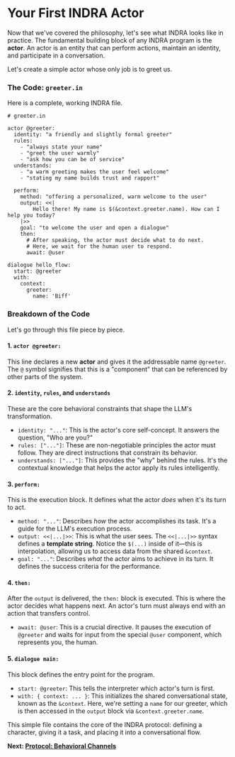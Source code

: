 # Your First INDRA Actor

Now that we've covered the philosophy, let's see what INDRA looks like in practice. The fundamental building block of any INDRA program is the **actor**. An actor is an entity that can perform actions, maintain an identity, and participate in a conversation.

Let's create a simple actor whose only job is to greet us.

### The Code: `greeter.in`

Here is a complete, working INDRA file.

```indra
# greeter.in

actor @greeter:
  identity: "a friendly and slightly formal greeter"
  rules:
    - "always state your name"
    - "greet the user warmly"
    - "ask how you can be of service"
  understands:
    - "a warm greeting makes the user feel welcome"
    - "stating my name builds trust and rapport"

  perform:
    method: "offering a personalized, warm welcome to the user"
    output: <<|
        Hello there! My name is $(&context.greeter.name). How can I help you today?
    |>>
    goal: "to welcome the user and open a dialogue"
    then:
      # After speaking, the actor must decide what to do next.
      # Here, we wait for the human user to respond.
      await: @user

dialogue hello_flow:
  start: @greeter
  with:
    context:
      greeter:
        name: 'Biff'
```

### Breakdown of the Code

Let's go through this file piece by piece.

#### 1. `actor @greeter:`

This line declares a new **actor** and gives it the addressable name `@greeter`. The `@` symbol signifies that this is a "component" that can be referenced by other parts of the system.

#### 2. `identity`, `rules`, and `understands`

These are the core behavioral constraints that shape the LLM's transformation.
*   `identity: "..."`: This is the actor's core self-concept. It answers the question, "Who are you?"
*   `rules: ["..."]`: These are non-negotiable principles the actor must follow. They are direct instructions that constrain its behavior.
*   `understands: ["..."]`: This provides the "why" behind the rules. It's the contextual knowledge that helps the actor apply its rules intelligently.

#### 3. `perform:`

This is the execution block. It defines what the actor *does* when it's its turn to act.
*   `method: "..."`: Describes *how* the actor accomplishes its task. It's a guide for the LLM's execution process.
*   `output: <<|...|>>`: This is what the user sees. The `<<|...|>>` syntax defines a **template string**. Notice the `$(...)` inside of it—this is interpolation, allowing us to access data from the shared `&context`.
*   `goal: "..."`: Describes *what* the actor aims to achieve in its turn. It defines the success criteria for the performance.

#### 4. `then:`

After the `output` is delivered, the `then:` block is executed. This is where the actor decides what happens next. An actor's turn must always end with an action that transfers control.
*   `await: @user`: This is a crucial directive. It pauses the execution of `@greeter` and waits for input from the special `@user` component, which represents you, the human.

#### 5. `dialogue main:`

This block defines the entry point for the program.
*   `start: @greeter`: This tells the interpreter which actor's turn is first.
*   `with: { context: ... }`: This initializes the shared conversational state, known as the `&context`. Here, we're setting a `name` for our greeter, which is then accessed in the `output` block via `&context.greeter.name`.

This simple file contains the core of the INDRA protocol: defining a character, giving it a task, and placing it into a conversational flow.

**Next: [Protocol: Behavioral Channels](../protocol/01-behavioral-channels.md)**
